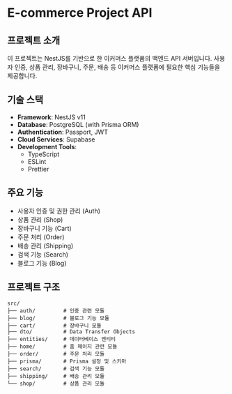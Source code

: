 # E-commerce Project API

## 프로젝트 소개

이 프로젝트는 NestJS를 기반으로 한 이커머스 플랫폼의 백엔드 API 서버입니다. 
사용자 인증, 상품 관리, 장바구니, 주문, 배송 등 이커머스 플랫폼에 필요한 핵심 기능들을 제공합니다.

## 기술 스택

- **Framework**: NestJS v11
- **Database**: PostgreSQL (with Prisma ORM)
- **Authentication**: Passport, JWT
- **Cloud Services**: Supabase
- **Development Tools**:
  - TypeScript
  - ESLint
  - Prettier

## 주요 기능
- 사용자 인증 및 권한 관리 (Auth)
- 상품 관리 (Shop)
- 장바구니 기능 (Cart)
- 주문 처리 (Order)
- 배송 관리 (Shipping)
- 검색 기능 (Search)
- 블로그 기능 (Blog)

## 프로젝트 구조

```
src/
├── auth/         # 인증 관련 모듈
├── blog/         # 블로그 기능 모듈
├── cart/         # 장바구니 모듈
├── dto/          # Data Transfer Objects
├── entities/     # 데이터베이스 엔티티
├── home/         # 홈 페이지 관련 모듈
├── order/        # 주문 처리 모듈
├── prisma/       # Prisma 설정 및 스키마
├── search/       # 검색 기능 모듈
├── shipping/     # 배송 관리 모듈
└── shop/         # 상품 관리 모듈
```
